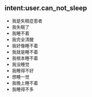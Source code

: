## intent:user.can_not_sleep
- 我是失眠症患者
- 我失眠了
- 我睡不着
- 我完全清醒
- 我好像睡不着
- 我就是睡不着
- 我根本睡不着
- 我没睡觉
- 我睡得不好
- 想睡一觉
- 我晚上睡不着
- 我睡得不多
